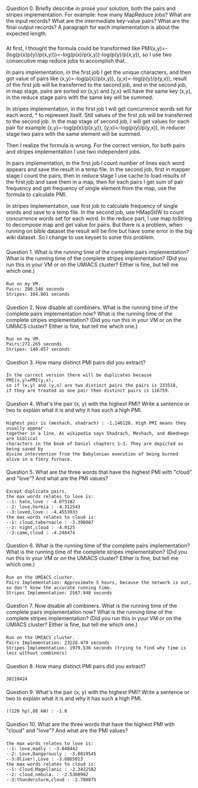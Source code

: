 ####
Question 0. Briefly describe in prose your solution, both the pairs and stripes implementation. For example: how many MapReduce jobs? What are the input records? What are the intermediate key-value pairs? What are the final output records? A paragraph for each implementation is about the expected length.
####
#####
At first, I thought the formula could be transformed like PMI(x,y)=-(log(p(x)p(y)/p(x,y)))=-log(p(x)/p(x,y))-log(p(y)/p(x,y)), so I use two consecutive map reduce jobs to accomplish that. 

In pairs implementation, in the first job I get the unique characters, and then got value of pairs like (x,y)=-log(p(x)/p(x,y)), (y,x)=-log(p(y)/p(y,x)), result of the first job will be transferred to the second job, and in the second job, in map stage, pairs are sorted so (x,y) and (y,x) will have the same key (x,y), in the reduce stage pairs with the same key will be summed.

In stripes implementation, in the first job I will get concurrence words set for each word, * to represent itself. Still values of the first job will be transferred to the second job. In the map stage of second job, I will get values for each pair for example (x,y)=-log(p(x)/p(x,y)), (y,x)=-log(p(y)/p(y,x)), in reducer stage two pairs with the same element will be summed. 

Then I realize the formula is wrong. For the correct version, for both pairs and stripes implementation I use two independent jobs. 

In pairs implementation, in the first job I count number of lines each word appears and save the result in a temp file. In the second job, first in mapper stage I count the pairs, then in reduce stage I use cache to load results of the first job and  save them in a map, then for each pairs I get sum of pair frequency and get frequency of single element from the map, use the formula to calculate PMI.

In stripes implementation, use first job to calculate frequency of single words and save to a temp file. In the second job, use HMapStIW to count concurrence words set for each word. In the reduce part, I use map.toString to decompose map and get value for pairs. But there is a problem, when running on bible dataset the result will be fine but have some error in the big wiki dataset. So I change to use keyset to solve this problem.
#####
####
Question 1. What is the running time of the complete pairs implementation? What is the running time of the complete stripes implementation? (Did you run this in your VM or on the UMIACS cluster? Either is fine, but tell me which one.)
####
```
Run on my VM.
Pairs: 208.546 seconds
Stripes: 104.801 seconds
```
####
Question 2. Now disable all combiners. What is the running time of the complete pairs implementation now? What is the running time of the complete stripes implementation? (Did you run this in your VM or on the UMIACS cluster? Either is fine, but tell me which one.)
####
```
Run on my VM.
Pairs:272.265 seconds
Stripes: 148.057 seconds
```
####
Question 3. How many distinct PMI pairs did you extract?
####
```
In the correct version there will be duplicates because PMI(x,y)=PMI(y,x), 
so if (x,y) and (y,x) are two distinct pairs the pairs is 233518, 
if they are treated as one pair then distinct pairs is 116759.
```
####
Question 4. What's the pair (x, y) with the highest PMI? Write a sentence or two to explain what it is and why it has such a high PMI.
####
```
Highest pair is (meshach, shadrach) : -1.146128. High PMI means they usually appear 
together in a line. As wikipedia says Shadrach, Meshach, and Abednego are biblical 
characters in the book of Daniel chapters 1–3. They are depicted as being saved by
divine intervention from the Babylonian execution of being burned alive in a fiery furnace.
```
####
Question 5. What are the three words that have the highest PMI with "cloud" and "love"? And what are the PMI values?
####
```
Except duplicate pairs,
the max words relates to love is: 
--1: hate,love : -4.075182 
--2: love,hermia : -4.312543 
--3:loved,love : -4.4553933
the max words relates to cloud is: 
--1: cloud,tabernacle : -3.390087 
--2: night,cloud : -4.0125 
--3:came,cloud : -4.246474
```

####
Question 6. What is the running time of the complete pairs implementation? What is the running time of the complete stripes implementation? (Did you run this in your VM or on the UMIACS cluster? Either is fine, but tell me which one.)
####
```
Run on the UMIACS cluster.
Pairs Implementation: Approximate 5 hours, because the network is out, 
so don't know the accurate running time.
Stripes Implementation: 2567.948 seconds
```
####
Question 7. Now disable all combiners. What is the running time of the complete pairs implementation now? What is the running time of the complete stripes implementation? (Did you run this in your VM or on the UMIACS cluster? Either is fine, but tell me which one.)
####
```
Run on the UMIACS cluster.
Pairs Implementation: 23228.479 seconds
Stripes Implementation: 1979.536 seconds (trying to find why time is less without combiners)

```
####
Question 8. How many distinct PMI pairs did you extract?
####
```
38210424

```
####
Question 9. What's the pair (x, y) with the highest PMI? Write a sentence or two to explain what it is and why it has such a high PMI.
####
```
((120 hp),88 kW) : -1.0
```
####
Question 10. What are the three words that have the highest PMI with "cloud" and "love"? And what are the PMI values?
####
```
the max words relates to love is: 
--1: love,madly : -3.048442 
--2: Love,Dangerously : -3.0819545 
--3:Oliver!,Love : -3.0865023
the max words relates to cloud is: 
--1: Cloud,Magellanic : -2.3422582 
--2: cloud,nebula. : -2.5360992 
--3:thunderstorm,cloud : -2.788875
```
